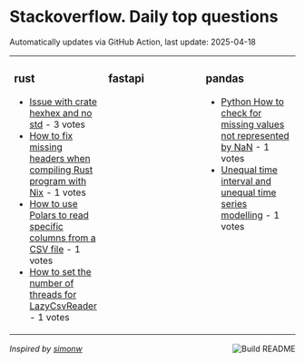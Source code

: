 # Stackoverflow. Daily top questions 

Automatically updates via GitHub Action, last update: <!-- date starts -->2025-04-18<!-- date ends -->


<table><tr><td valign="top" width="33%">

### rust
<!-- rust starts -->
* [Issue with crate hexhex and no std](https://stackoverflow.com/questions/79579650/issue-with-crate-hexhex-and-no-std) - 3 votes
* [How to fix missing headers when compiling Rust program with Nix](https://stackoverflow.com/questions/79579036/how-to-fix-missing-headers-when-compiling-rust-program-with-nix) - 1 votes
* [How to use Polars to read specific columns from a CSV file](https://stackoverflow.com/questions/79578841/how-to-use-polars-to-read-specific-columns-from-a-csv-file) - 1 votes
* [How to set the number of threads for LazyCsvReader](https://stackoverflow.com/questions/79579111/how-to-set-the-number-of-threads-for-lazycsvreader) - 1 votes
<!-- rust ends -->
</td><td valign="top" width="34%">


### fastapi
<!-- fastapi starts -->

<!-- fastapi ends -->
</td><td valign="top" width="34%">


### pandas
<!-- pandas starts -->
* [Python  How to check for missing values not represented by NaN](https://stackoverflow.com/questions/79578293/python-how-to-check-for-missing-values-not-represented-by-nan) - 1 votes
* [Unequal time interval and unequal time series modelling](https://stackoverflow.com/questions/79580999/unequal-time-interval-and-unequal-time-series-modelling) - 1 votes
<!-- pandas ends -->
</td></tr></table>

<a href="https://github.com/hp0404/hp0404/actions"><img src="https://github.com/hp0404/hp0404/workflows/Build%20README/badge.svg" align="right" alt="Build README"></a> <p>*Inspired by  [simonw](https://github.com/simonw/simonw)*</p>
